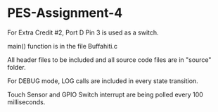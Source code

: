 # PES-Assignment-4

For Extra Credit #2, 
Port D Pin 3 is used as a switch. 

main() function is in the file Buffahiti.c

All header files to be included and all source code files are in "source" folder. 

For DEBUG mode, LOG calls are included in every state transition. 

Touch Sensor and GPIO Switch interrupt are being polled every 100 milliseconds.




